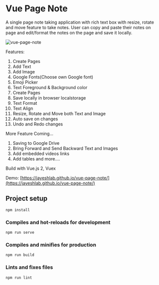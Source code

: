 # Vue Page Note

A single page note taking application with rich text box with resize, rotate and move feature to take notes. User can copy and paste their notes on page and edit/format the notes on the page and save it locally.

![vue-page-note](https://user-images.githubusercontent.com/36194663/206169878-19c08003-f233-4bc6-b5a4-a2eca6092ee7.PNG)

Features:
1. Create Pages
2. Add Text
3. Add Image
4. Google Fonts(Choose own Google font)
5. Emoji Picker
6. Text Foreground & Background color
7. Create Pages
8. Save locally in browser localstorage
9. Text Format
10. Text Align
11. Resize, Rotate and Move both Text and Image
12. Auto save on changes
13. Undo and Redo changes

More Feature Coming...
1. Saving to Google Drive
2. Bring Forward and Send Backward Text and Images
3. Add embedded videos links
4. Add tables
and more....

Build with Vue.js 2, Vuex

Demo: [https://jayeshlab.github.io/vue-page-note/](https://jayeshlab.github.io/vue-page-note/)


## Project setup
```
npm install
```

### Compiles and hot-reloads for development
```
npm run serve
```

### Compiles and minifies for production
```
npm run build
```

### Lints and fixes files
```
npm run lint
```
